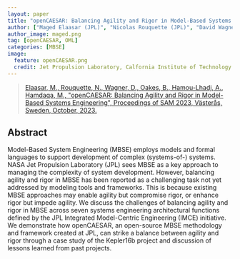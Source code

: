```yaml
---
layout: paper
title: "openCAESAR: Balancing Agility and Rigor in Model-Based Systems Engineering"
author: ["Maged Elaasar (JPL)", "Nicolas Rouquette (JPL)", "David Wagner (JPL)", "Bentley Oakes (Polytechnique Montreal)", "Abdelwahab Hamou-Lhadj (Concordia Univerity)", "Mohammad Hamdaqa (Polytechnique Montreal)"]
author_image: maged.png
tag: [openCAESAR, OML]
categories: [MBSE]
image:
  feature: openCAESAR.png
  credit: Jet Propulsion Laboratory, Calfornia Institute of Technology
---
```

> [Elaasar, M., Rouquette, N., Wagner, D., Oakes, B., Hamou-Lhadj, A., Hamdaqa, M., "openCAESAR: Balancing Agility and Rigor in Model-Based Systems Engineering", Proceedings of SAM 2023, Västerås, Sweden, October, 2023.](https://bentleyjoakes.github.io/assets/publications/Elaasar2023%20-%20openCAESAR%20Balancing%20Agility%20and%20Rigor%20in%20Model-Based%20Systems%20Engineering.pdf)

## Abstract 

Model-Based System Engineering (MBSE) employs models and formal languages to support development of complex (systems-of-) systems. NASA Jet Propulsion Laboratory (JPL) sees MBSE as a key approach to managing the complexity of system development. However, balancing agility and rigor in MBSE has been reported as a challenging task not yet addressed by modeling tools and frameworks. This is because existing MBSE approaches may enable agility but compromise rigor, or enhance rigor but impede agility. We discuss the challenges of balancing agility and rigor in MBSE across seven systems engineering architectural functions defined by the JPL Integrated Model-Centric Engineering (IMCE) initiative. We demonstrate how openCAESAR, an open-source MBSE methodology and framework created at JPL, can strike a balance between agility and rigor through a case study of the Kepler16b project and discussion of lessons learned from past projects.